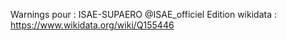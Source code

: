 Warnings pour : ISAE-SUPAERO @ISAE_officiel
Edition wikidata : https://www.wikidata.org/wiki/Q155446 

